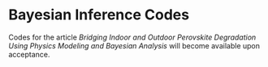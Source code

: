 # Bayesian Inference Codes
Codes for the article _Bridging Indoor and Outdoor Perovskite Degradation Using Physics Modeling and Bayesian Analysis_ will become available upon acceptance.
